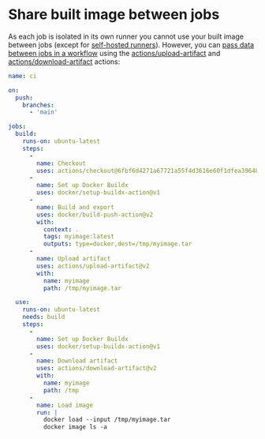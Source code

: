 # Share built image between jobs

As each job is isolated in its own runner you cannot use your built image between jobs (except for [self-hosted runners](https://docs.github.com/en/actions/hosting-your-own-runners/about-self-hosted-runners)).
However, you can [pass data between jobs in a workflow](https://docs.github.com/en/actions/guides/storing-workflow-data-as-artifacts#passing-data-between-jobs-in-a-workflow)
using the [actions/upload-artifact](https://github.com/actions/upload-artifact) and [actions/download-artifact](https://github.com/actions/download-artifact)
actions:

```yaml
name: ci

on:
  push:
    branches:
      - 'main'

jobs:
  build:
    runs-on: ubuntu-latest
    steps:
      -
        name: Checkout
        uses: actions/checkout@6fbf6d4271a67721a55f4d3616e60f1dfea39648
      -
        name: Set up Docker Buildx
        uses: docker/setup-buildx-action@v1
      -
        name: Build and export
        uses: docker/build-push-action@v2
        with:
          context: .
          tags: myimage:latest
          outputs: type=docker,dest=/tmp/myimage.tar
      -
        name: Upload artifact
        uses: actions/upload-artifact@v2
        with:
          name: myimage
          path: /tmp/myimage.tar

  use:
    runs-on: ubuntu-latest
    needs: build
    steps:
      -
        name: Set up Docker Buildx
        uses: docker/setup-buildx-action@v1
      -
        name: Download artifact
        uses: actions/download-artifact@v2
        with:
          name: myimage
          path: /tmp
      -
        name: Load image
        run: |
          docker load --input /tmp/myimage.tar
          docker image ls -a
```
